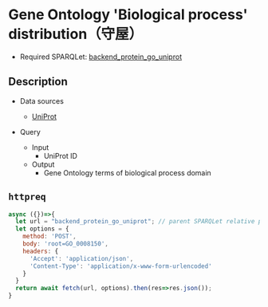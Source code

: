 # Gene Ontology 'Biological process' distribution（守屋）

- Required SPARQLet: [backend_protein_go_uniprot](https://togodx.integbio.jp/sparqlist/backend_protein_go_uniprot)

## Description

- Data sources
    - [UniProt](https://www.uniprot.org/)
    
- Query
    - Input
        - UniProt ID
    - Output
        - Gene Ontology terms of biological process domain
  
## `httpreq`

```javascript
async ({})=>{
  let url = "backend_protein_go_uniprot"; // parent SPARQLet relative path
  let options = {
    method: 'POST',
    body: 'root=GO_0008150',
    headers: {
      'Accept': 'application/json',
      'Content-Type': 'application/x-www-form-urlencoded'
    }
  }
  return await fetch(url, options).then(res=>res.json());
}
```